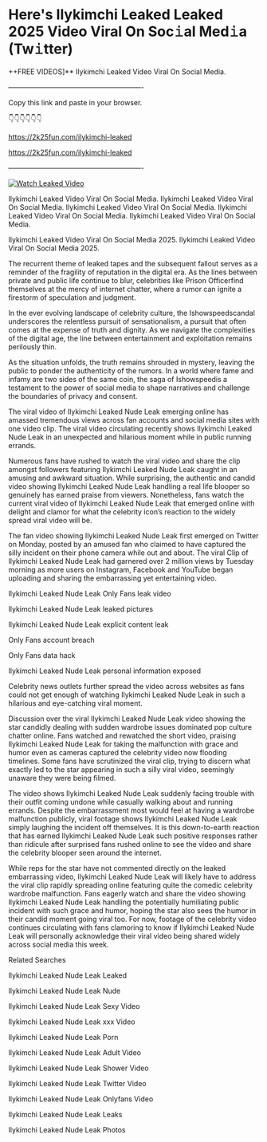 # Here's Ilykimchi Leaked Leaked 2025 Video Viral On Soc𝚒al Med𝚒a (Tw𝚒tter)

++FREE VIDEOS]** Ilykimchi Leaked Video Viral On Social Media.

———————————————————-

Copy this link and paste in your browser.

👇👇👇👇👇👇

https://2k25fun.com/ilykimchi-leaked

https://2k25fun.com/ilykimchi-leaked

———————————————————-

[![Watch Leaked Video](https://miro.medium.com/v2/resize:fit:828/format:webp/1*cilzJN44JGOrTw9NJCrNHA.gif "Watch Leaked Video")](https://2k25fun.com/ilykimchi-leaked)

Ilykimchi Leaked Video Viral On Social Media. Ilykimchi Leaked Video Viral On Social Media. Ilykimchi Leaked Video Viral On Social Media. Ilykimchi Leaked Video Viral On Social Media. Ilykimchi Leaked Video Viral On Social Media.

Ilykimchi Leaked Video Viral On Social Media 2025. Ilykimchi Leaked Video Viral On Social Media 2025.

The recurrent theme of leaked tapes and the subsequent fallout serves as a reminder of the fragility of reputation in the digital era. As the lines between private and public life continue to blur, celebrities like Prison Officerfind themselves at the mercy of internet chatter, where a rumor can ignite a firestorm of speculation and judgment.

In the ever evolving landscape of celebrity culture, the Ishowspeedscandal underscores the relentless pursuit of sensationalism, a pursuit that often comes at the expense of truth and dignity. As we navigate the complexities of the digital age, the line between entertainment and exploitation remains perilously thin.

As the situation unfolds, the truth remains shrouded in mystery, leaving the public to ponder the authenticity of the rumors. In a world where fame and infamy are two sides of the same coin, the saga of Ishowspeedis a testament to the power of social media to shape narratives and challenge the boundaries of privacy and consent.

The viral video of Ilykimchi Leaked Nude Leak emerging online has amassed tremendous views across fan accounts and social media sites with one video clip. The viral video circulating recently shows Ilykimchi Leaked Nude Leak in an unexpected and hilarious moment while in public running errands.

Numerous fans have rushed to watch the viral video and share the clip amongst followers featuring Ilykimchi Leaked Nude Leak caught in an amusing and awkward situation. While surprising, the authentic and candid video showing Ilykimchi Leaked Nude Leak handling a real life blooper so genuinely has earned praise from viewers. Nonetheless, fans watch the current viral video of Ilykimchi Leaked Nude Leak that emerged online with delight and clamor for what the celebrity icon’s reaction to the widely spread viral video will be.

The fan video showing Ilykimchi Leaked Nude Leak first emerged on Twitter on Monday, posted by an amused fan who claimed to have captured the silly incident on their phone camera while out and about. The viral Clip of Ilykimchi Leaked Nude Leak had garnered over 2 million views by Tuesday morning as more users on Instagram, Facebook and YouTube began uploading and sharing the embarrassing yet entertaining video.

Ilykimchi Leaked Nude Leak Only Fans leak video

Ilykimchi Leaked Nude Leak leaked pictures

Ilykimchi Leaked Nude Leak explicit content leak

Only Fans account breach

Only Fans data hack

Ilykimchi Leaked Nude Leak personal information exposed

Celebrity news outlets further spread the video across websites as fans could not get enough of watching Ilykimchi Leaked Nude Leak in such a hilarious and eye-catching viral moment.

Discussion over the viral Ilykimchi Leaked Nude Leak video showing the star candidly dealing with sudden wardrobe issues dominated pop culture chatter online. Fans watched and rewatched the short video, praising Ilykimchi Leaked Nude Leak for taking the malfunction with grace and humor even as cameras captured the celebrity video now flooding timelines. Some fans have scrutinized the viral clip, trying to discern what exactly led to the star appearing in such a silly viral video, seemingly unaware they were being filmed.

The video shows Ilykimchi Leaked Nude Leak suddenly facing trouble with their outfit coming undone while casually walking about and running errands. Despite the embarrassment most would feel at having a wardrobe malfunction publicly, viral footage shows Ilykimchi Leaked Nude Leak simply laughing the incident off themselves. It is this down-to-earth reaction that has earned Ilykimchi Leaked Nude Leak such positive responses rather than ridicule after surprised fans rushed online to see the video and share the celebrity blooper seen around the internet.

While reps for the star have not commented directly on the leaked embarrassing video, Ilykimchi Leaked Nude Leak will likely have to address the viral clip rapidly spreading online featuring quite the comedic celebrity wardrobe malfunction. Fans eagerly watch and share the video showing Ilykimchi Leaked Nude Leak handling the potentially humiliating public incident with such grace and humor, hoping the star also sees the humor in their candid moment going viral too. For now, footage of the celebrity video continues circulating with fans clamoring to know if Ilykimchi Leaked Nude Leak will personally acknowledge their viral video being shared widely across social media this week.

Related Searches

Ilykimchi Leaked Nude Leak Leaked

Ilykimchi Leaked Nude Leak Nude

Ilykimchi Leaked Nude Leak Sexy Video

Ilykimchi Leaked Nude Leak xxx Video

Ilykimchi Leaked Nude Leak Porn

Ilykimchi Leaked Nude Leak Adult Video

Ilykimchi Leaked Nude Leak Shower Video

Ilykimchi Leaked Nude Leak Twitter Video

Ilykimchi Leaked Nude Leak Onlyfans Video

Ilykimchi Leaked Nude Leak Leaks

Ilykimchi Leaked Nude Leak Photos